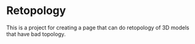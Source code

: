 # Retopology
This is a project for creating a page that can do retopology of 3D models that have bad topology.
